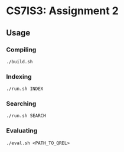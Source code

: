 # CS7IS3: Assignment 2

## Usage

### Compiling

`./build.sh`

### Indexing

`./run.sh INDEX`

### Searching

`./run.sh SEARCH`

### Evaluating

`./eval.sh <PATH_TO_QREL>`
